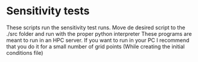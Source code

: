 # Sensitivity tests

These scripts run the sensitivity test runs.
Move de desired script to the ./src folder and run with the proper python interpreter
These programs are meant to run in an HPC server. 
If you want to run in your PC I recommend that you do it for a small number of grid points (While creating the initial conditions file)
